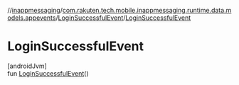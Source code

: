 //[inappmessaging](../../../index.md)/[com.rakuten.tech.mobile.inappmessaging.runtime.data.models.appevents](../index.md)/[LoginSuccessfulEvent](index.md)/[LoginSuccessfulEvent](-login-successful-event.md)

# LoginSuccessfulEvent

[androidJvm]\
fun [LoginSuccessfulEvent](-login-successful-event.md)()
